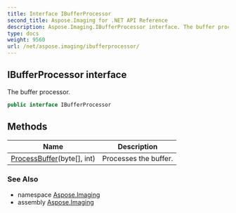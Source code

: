 ```yaml
---
title: Interface IBufferProcessor
second_title: Aspose.Imaging for .NET API Reference
description: Aspose.Imaging.IBufferProcessor interface. The buffer processor
type: docs
weight: 9560
url: /net/aspose.imaging/ibufferprocessor/
---
```

## IBufferProcessor interface

The buffer processor.

```csharp
public interface IBufferProcessor
```

## Methods

| Name | Description |
| --- | --- |
| [ProcessBuffer](../../aspose.imaging/ibufferprocessor/processbuffer/)(byte[], int) | Processes the buffer. |

### See Also

* namespace [Aspose.Imaging](../../aspose.imaging/)
* assembly [Aspose.Imaging](../../)


